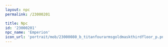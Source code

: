```yaml
---
layout: npc
permalink: /23000201

title: Npc
id: '23000201'
npc_name: 'Emperion'
icon_url: 'portrait/mob/23000080_b_titanfourarmsgoldmaskthirdfloor_p.png'
---
```

